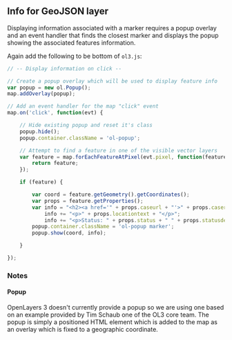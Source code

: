 ## Info for GeoJSON layer

Displaying information associated with a marker requires a popup overlay and an event handler that finds the closest marker and displays the popup showing the associated features information.

Again add the following to be bottom of `ol3.js`:

```javascript
// -- Display information on click --

// Create a popup overlay which will be used to display feature info
var popup = new ol.Popup();
map.addOverlay(popup);

// Add an event handler for the map "click" event
map.on('click', function(evt) {

    // Hide existing popup and reset it's class
    popup.hide();
    popup.container.className = 'ol-popup';

    // Attempt to find a feature in one of the visible vector layers
    var feature = map.forEachFeatureAtPixel(evt.pixel, function(feature, layer) {
        return feature;
    });

    if (feature) {

        var coord = feature.getGeometry().getCoordinates();
        var props = feature.getProperties();
        var info = "<h2><a href='" + props.caseurl + "'>" + props.casereference + "</a></h2>";
            info += "<p>" + props.locationtext + "</p>";
            info += "<p>Status: " + props.status + " " + props.statusdesc + "</p>";
        popup.container.className = 'ol-popup marker';
        popup.show(coord, info);

    }

});
```

### Notes

#### Popup

OpenLayers 3 doesn't currently provide a popup so we are using one based on an example provided by Tim Schaub one of the OL3 core team. The popup is simply a positioned HTML element which is added to the map as an overlay which is fixed to a geographic coordinate.

